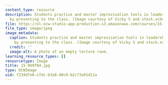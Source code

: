 ```yaml
---
content_type: resource
description: Students practice and master improvisation tools in leadership learning
  by presenting to the class. (Image courtesy of Vicky S and stock.xchng.)
file: https://ol-ocw-studio-app-production.s3.amazonaws.com/courses/15-969-dynamic-leadership-using-improvisation-in-business-fall-2004/f234d7e6cfdcb3a840c9b2c73a91d11a_15-969f04.jpg
file_type: image/jpeg
image_metadata:
  caption: Students practice and master improvisation tools in leadership learning
    by presenting to the class. (Image courtesy of Vicky S and stock.xchng.)
  credit: ''
  image-alt: A photo of an empty lecture room.
learning_resource_types: []
resourcetype: Image
title: 15-969f04.jpg
type: OCWImage
uid: f234d7e6-cfdc-b3a8-40c9-b2c73a91d11a
---
```

